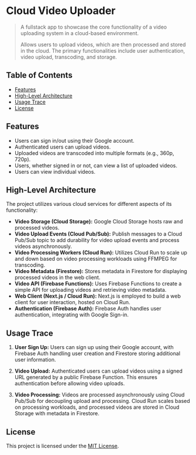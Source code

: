 # Cloud Video Uploader <!-- omit from toc -->

> A fullstack app to showcase the core functionality of a video uploading system in a cloud-based environment.
>
> Allows users to upload videos, which are then processed and stored in the cloud. The primary functionalities include user authentication, video upload, transcoding, and storage.

## Table of Contents <!-- omit from toc -->

- [Features](#features)
- [High-Level Architecture](#high-level-architecture)
- [Usage Trace](#usage-trace)
- [License](#license)

## Features

- Users can sign in/out using their Google account.
- Authenticated users can upload videos.
- Uploaded videos are transcoded into multiple formats (e.g., 360p, 720p).
- Users, whether signed in or not, can view a list of uploaded videos.
- Users can view individual videos.

## High-Level Architecture

The project utilizes various cloud services for different aspects of its functionality:

- **Video Storage (Cloud Storage):** Google Cloud Storage hosts raw and processed videos.
- **Video Upload Events (Cloud Pub/Sub):** Publish messages to a Cloud Pub/Sub topic to add durability for video upload events and process videos asynchronously.
- **Video Processing Workers (Cloud Run):** Utilizes Cloud Run to scale up and down based on video processing workloads using FFMPEG for transcoding.
- **Video Metadata (Firestore):** Stores metadata in Firestore for displaying processed videos in the web client.
- **Video API (Firebase Functions):** Uses Firebase Functions to create a simple API for uploading videos and retrieving video metadata.
- **Web Client (Next.js / Cloud Run):** Next.js is employed to build a web client for user interaction, hosted on Cloud Run.
- **Authentication (Firebase Auth):** Firebase Auth handles user authentication, integrating with Google Sign-in.

## Usage Trace

1. **User Sign Up:** Users can sign up using their Google account, with Firebase Auth handling user creation and Firestore storing additional user information.

2. **Video Upload:** Authenticated users can upload videos using a signed URL generated by a public Firebase Function. This ensures authentication before allowing video uploads.

3. **Video Processing:** Videos are processed asynchronously using Cloud Pub/Sub for decoupling upload and processing. Cloud Run scales based on processing workloads, and processed videos are stored in Cloud Storage with metadata in Firestore.

## License

This project is licensed under the [MIT License](./LICENSE).
